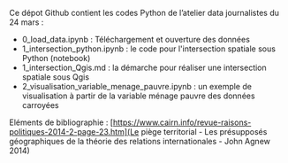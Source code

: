 Ce dépot Github contient les codes Python de l’atelier data journalistes du 24 mars :

- 0_load_data.ipynb : Téléchargement et ouverture des données
- 1_intersection_python.ipynb : le code pour l'intersection spatiale sous Python (notebook)
- 1_intersection_Qgis.md : la démarche pour réaliser une intersection spatiale sous Qgis
- 2_visualisation_variable_menage_pauvre.ipynb : un exemple de visualisation à partir de la variable ménage pauvre des données carroyées

Eléments de bibliographie :
[https://www.cairn.info/revue-raisons-politiques-2014-2-page-23.htm](Le piège territorial - Les présupposés géographiques de la théorie des relations internationales - John Agnew 2014) 
